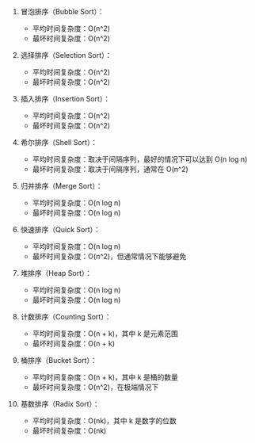

1. 冒泡排序（Bubble Sort）：
   - 平均时间复杂度：O(n^2)
   - 最坏时间复杂度：O(n^2)

2. 选择排序（Selection Sort）：
   - 平均时间复杂度：O(n^2)
   - 最坏时间复杂度：O(n^2)

3. 插入排序（Insertion Sort）：
   - 平均时间复杂度：O(n^2)
   - 最坏时间复杂度：O(n^2)

4. 希尔排序（Shell Sort）：
   - 平均时间复杂度：取决于间隔序列，最好的情况下可以达到 O(n log n)
   - 最坏时间复杂度：取决于间隔序列，通常在 O(n^2)

5. 归并排序（Merge Sort）：
   - 平均时间复杂度：O(n log n)
   - 最坏时间复杂度：O(n log n)

6. 快速排序（Quick Sort）：
   - 平均时间复杂度：O(n log n)
   - 最坏时间复杂度：O(n^2)，但通常情况下能够避免

7. 堆排序（Heap Sort）：
   - 平均时间复杂度：O(n log n)
   - 最坏时间复杂度：O(n log n)

8. 计数排序（Counting Sort）：
   - 平均时间复杂度：O(n + k)，其中 k 是元素范围
   - 最坏时间复杂度：O(n + k)

9. 桶排序（Bucket Sort）：
   - 平均时间复杂度：O(n + k)，其中 k 是桶的数量
   - 最坏时间复杂度：O(n^2)，在极端情况下

10. 基数排序（Radix Sort）：
    - 平均时间复杂度：O(nk)，其中 k 是数字的位数
    - 最坏时间复杂度：O(nk)
